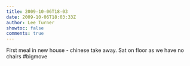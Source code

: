 ```yaml
---
title: 2009-10-06T18-03
date: 2009-10-06T18:03:33Z
author: Lee Turner
showtoc: false
comments: true
---
```


First meal in new house - chinese take away. Sat on floor as we have no chairs #bigmove

